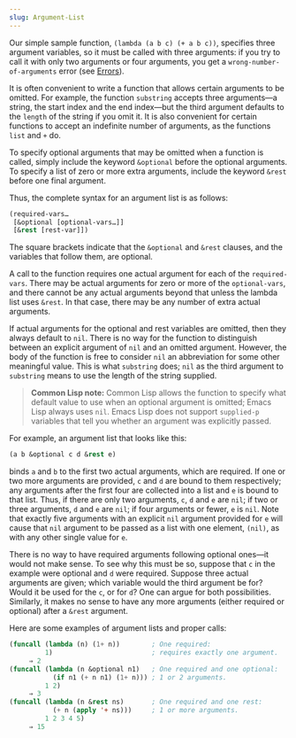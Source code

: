 ```yaml
---
slug: Argument-List
---
```


Our simple sample function, `(lambda (a b c) (+ a b c))`, specifies three argument variables, so it must be called with three arguments: if you try to call it with only two arguments or four arguments, you get a `wrong-number-of-arguments` error (see [Errors](/docs/elisp/Errors)).

It is often convenient to write a function that allows certain arguments to be omitted. For example, the function `substring` accepts three arguments—a string, the start index and the end index—but the third argument defaults to the `length` of the string if you omit it. It is also convenient for certain functions to accept an indefinite number of arguments, as the functions `list` and `+` do.

To specify optional arguments that may be omitted when a function is called, simply include the keyword `&optional` before the optional arguments. To specify a list of zero or more extra arguments, include the keyword `&rest` before one final argument.

Thus, the complete syntax for an argument list is as follows:

```lisp
(required-vars…
 [&optional [optional-vars…]]
 [&rest [rest-var]])
```

The square brackets indicate that the `&optional` and `&rest` clauses, and the variables that follow them, are optional.

A call to the function requires one actual argument for each of the `required-vars`. There may be actual arguments for zero or more of the `optional-vars`, and there cannot be any actual arguments beyond that unless the lambda list uses `&rest`. In that case, there may be any number of extra actual arguments.

If actual arguments for the optional and rest variables are omitted, then they always default to `nil`. There is no way for the function to distinguish between an explicit argument of `nil` and an omitted argument. However, the body of the function is free to consider `nil` an abbreviation for some other meaningful value. This is what `substring` does; `nil` as the third argument to `substring` means to use the length of the string supplied.

> **Common Lisp note:** Common Lisp allows the function to specify what default value to use when an optional argument is omitted; Emacs Lisp always uses `nil`. Emacs Lisp does not support `supplied-p` variables that tell you whether an argument was explicitly passed.

For example, an argument list that looks like this:

```lisp
(a b &optional c d &rest e)
```

binds `a` and `b` to the first two actual arguments, which are required. If one or two more arguments are provided, `c` and `d` are bound to them respectively; any arguments after the first four are collected into a list and `e` is bound to that list. Thus, if there are only two arguments, `c`, `d` and `e` are `nil`; if two or three arguments, `d` and `e` are `nil`; if four arguments or fewer, `e` is `nil`. Note that exactly five arguments with an explicit `nil` argument provided for `e` will cause that `nil` argument to be passed as a list with one element, `(nil)`, as with any other single value for `e`.

There is no way to have required arguments following optional ones—it would not make sense. To see why this must be so, suppose that `c` in the example were optional and `d` were required. Suppose three actual arguments are given; which variable would the third argument be for? Would it be used for the `c`, or for `d`? One can argue for both possibilities. Similarly, it makes no sense to have any more arguments (either required or optional) after a `&rest` argument.

Here are some examples of argument lists and proper calls:

```lisp
(funcall (lambda (n) (1+ n))        ; One required:
         1)                         ; requires exactly one argument.
     ⇒ 2
(funcall (lambda (n &optional n1)   ; One required and one optional:
           (if n1 (+ n n1) (1+ n))) ; 1 or 2 arguments.
         1 2)
     ⇒ 3
(funcall (lambda (n &rest ns)       ; One required and one rest:
           (+ n (apply '+ ns)))     ; 1 or more arguments.
         1 2 3 4 5)
     ⇒ 15
```
